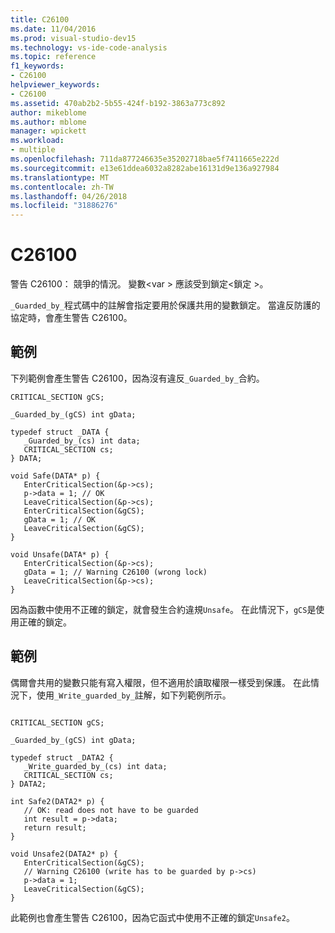 ```yaml
---
title: C26100
ms.date: 11/04/2016
ms.prod: visual-studio-dev15
ms.technology: vs-ide-code-analysis
ms.topic: reference
f1_keywords:
- C26100
helpviewer_keywords:
- C26100
ms.assetid: 470ab2b2-5b55-424f-b192-3863a773c892
author: mikeblome
ms.author: mblome
manager: wpickett
ms.workload:
- multiple
ms.openlocfilehash: 711da877246635e35202718bae5f7411665e222d
ms.sourcegitcommit: e13e61ddea6032a8282abe16131d9e136a927984
ms.translationtype: MT
ms.contentlocale: zh-TW
ms.lasthandoff: 04/26/2018
ms.locfileid: "31886276"
---
```

# <a name="c26100"></a>C26100
警告 C26100： 競爭的情況。 變數\<var > 應該受到鎖定\<鎖定 >。

 `_Guarded_by_`程式碼中的註解會指定要用於保護共用的變數鎖定。 當違反防護的協定時，會產生警告 C26100。

## <a name="example"></a>範例
 下列範例會產生警告 C26100，因為沒有違反`_Guarded_by_`合約。

```
CRITICAL_SECTION gCS;

_Guarded_by_(gCS) int gData;

typedef struct _DATA {
   _Guarded_by_(cs) int data;
   CRITICAL_SECTION cs;
} DATA;

void Safe(DATA* p) {
   EnterCriticalSection(&p->cs);
   p->data = 1; // OK
   LeaveCriticalSection(&p->cs);
   EnterCriticalSection(&gCS);
   gData = 1; // OK
   LeaveCriticalSection(&gCS);
}

void Unsafe(DATA* p) {
   EnterCriticalSection(&p->cs);
   gData = 1; // Warning C26100 (wrong lock)
   LeaveCriticalSection(&p->cs);
}
```

 因為函數中使用不正確的鎖定，就會發生合約違規`Unsafe`。 在此情況下，`gCS`是使用正確的鎖定。

## <a name="example"></a>範例
 偶爾會共用的變數只能有寫入權限，但不適用於讀取權限一樣受到保護。 在此情況下，使用`_Write_guarded_by_`註解，如下列範例所示。

```

CRITICAL_SECTION gCS;

_Guarded_by_(gCS) int gData;

typedef struct _DATA2 {
   _Write_guarded_by_(cs) int data;
   CRITICAL_SECTION cs;
} DATA2;

int Safe2(DATA2* p) {
   // OK: read does not have to be guarded
   int result = p->data;
   return result;
}

void Unsafe2(DATA2* p) {
   EnterCriticalSection(&gCS);
   // Warning C26100 (write has to be guarded by p->cs)
   p->data = 1;
   LeaveCriticalSection(&gCS);
}
```

 此範例也會產生警告 C26100，因為它函式中使用不正確的鎖定`Unsafe2`。